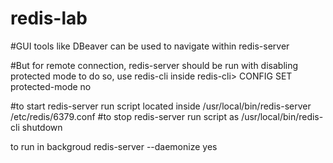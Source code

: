 # redis-lab
#GUI tools like DBeaver can be used to navigate within redis-server

#But for remote connection, redis-server should be run with disabling protected mode 
to do so, use redis-cli
inside redis-cli> CONFIG SET protected-mode no

#to start redis-server run script located inside 
 /usr/local/bin/redis-server /etc/redis/6379.conf
#to stop redis-server run script as
 /usr/local/bin/redis-cli shutdown
 
 to run in backgroud 
redis-server --daemonize yes

